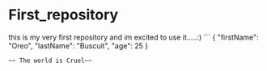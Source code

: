 # First_repository
this is my very first repository and im excited to use it.....:)
	```
{
  "firstName": "Oreo",
  "lastName": "Buscuit",
  "age": 25
}
```
~~ The world is Cruel~~
